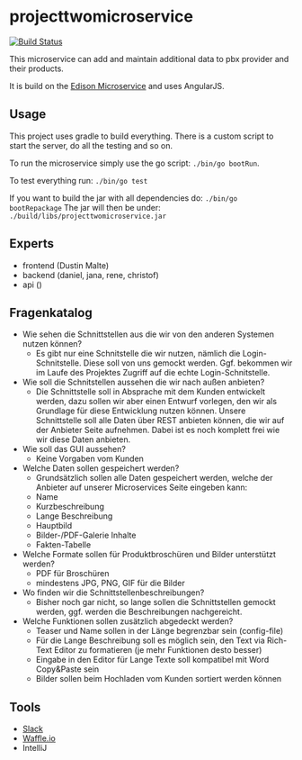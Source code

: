 # projecttwomicroservice

[![Build Status](https://travis-ci.org/meandor/projecttwomicroservice.svg?branch=master)](https://travis-ci.org/meandor/projecttwomicroservice)

This microservice can add and maintain additional data to pbx provider and their products.

It is build on the [Edison Microservice](https://github.com/otto-de/edison-microservice) and uses AngularJS.

## Usage
This project uses gradle to build everything. There is a custom script to start the server, do all the testing and so on.

To run the microservice simply use the go script: ````./bin/go bootRun````.

To test everything run: ````./bin/go test````

If you want to build the jar with all dependencies do: ````./bin/go bootRepackage````
The jar will then be under: ````./build/libs/projecttwomicroservice.jar````

## Experts
* frontend (Dustin Malte)
* backend (daniel, jana, rene, christof)
* api ()

## Fragenkatalog
* Wie sehen die Schnittstellen aus die wir von den anderen Systemen nutzen können?
    * Es gibt nur eine Schnitstelle die wir nutzen, nämlich die Login-Schnitstelle. Diese soll von uns gemockt werden. Ggf. bekommen wir im Laufe des Projektes Zugriff auf die echte Login-Schnitstelle.
* Wie soll die Schnitstellen aussehen die wir nach außen anbieten?
    * Die Schnittstelle soll in Absprache mit dem Kunden entwickelt werden, dazu sollen wir aber einen Entwurf vorlegen, den wir als Grundlage für diese Entwicklung nutzen können. Unsere Schnittstelle soll alle Daten über REST anbieten können, die wir auf der Anbieter Seite aufnehmen. Dabei ist es noch komplett frei wie wir diese Daten anbieten.
* Wie soll das GUI aussehen?
    * Keine Vorgaben vom Kunden
* Welche Daten sollen gespeichert werden?
    * Grundsätzlich sollen alle Daten gespeichert werden, welche der Anbieter auf unserer Microservices Seite eingeben kann:
    * Name
    * Kurzbeschreibung 
    * Lange Beschreibung
    * Hauptbild
    * Bilder-/PDF-Galerie Inhalte
    * Fakten-Tabelle
* Welche Formate sollen für Produktbroschüren und Bilder unterstützt werden?
    * PDF für Broschüren
    * mindestens JPG, PNG, GIF für die Bilder
* Wo finden wir die Schnittstellenbeschreibungen?
    * Bisher noch gar nicht, so lange sollen die Schnittstellen gemockt werden, ggf. werden die Beschreibungen nachgereicht.
* Welche Funktionen sollen zusätzlich abgedeckt werden?
    * Teaser und Name sollen in der Länge begrenzbar sein (config-file)
    * Für die Lange Beschreibung soll es möglich sein, den Text via Rich-Text Editor zu formatieren (je mehr Funktionen desto besser)
    * Eingabe in den Editor für Lange Texte soll kompatibel mit Word Copy&Paste sein
    * Bilder sollen beim Hochladen vom Kunden sortiert werden können

## Tools
* [Slack](https://projmicro.slack.com)
* [Waffle.io](https://waffle.io/meandor/projecttwomicroservice)
* IntelliJ
